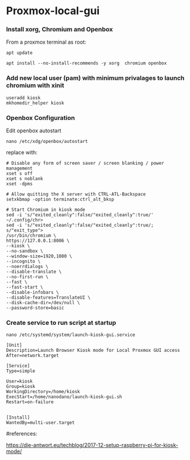# Proxmox-local-gui


### Install xorg, Chromium and Openbox

From a proxmox terminal as root:
```
apt update

apt install --no-install-recommends -y xorg  chromium openbox
```

### Add new local user (pam)  with minimum privalages to launch chromium with xinit
```
useradd kiosk
mkhomedir_helper kiosk
```

### Openbox Configuration

Edit openbox autostart

```
nano /etc/xdg/openbox/autostart
```

replace with:

```
# Disable any form of screen saver / screen blanking / power management
xset s off
xset s noblank
xset -dpms

# Allow quitting the X server with CTRL-ATL-Backspace
setxkbmap -option terminate:ctrl_alt_bksp

# Start Chromium in kiosk mode
sed -i 's/"exited_cleanly":false/"exited_cleanly":true/' ~/.config/chr>
sed -i 's/"exited_cleanly":false/"exited_cleanly":true/; s/"exit_type">
/usr/bin/chromium \
https://127.0.0.1:8006 \
--kiosk \
--no-sandbox \
--window-size=1920,1080 \
--incognito \
--noerrdialogs \
--disable-translate \
--no-first-run \
--fast \
--fast-start \
--disable-infobars \
--disable-features=TranslateUI \
--disk-cache-dir=/dev/null \
--password-store=basic
```


### Create service to run script at startup

```
nano /etc/systemd/system/launch-kiosk-gui.service                
```
```
[Unit]
Description=Launch Browser Kiosk mode for Local Proxmox GUI access
After=network.target

[Service]
Type=simple

User=kiosk
Group=kiosk
WorkingDirectory=/home/kiosk
ExecStart=/home/nanodano/launch-kiosk-gui.sh
Restart=on-failure


[Install]
WantedBy=multi-user.target
```



#references:

https://die-antwort.eu/techblog/2017-12-setup-raspberry-pi-for-kiosk-mode/
